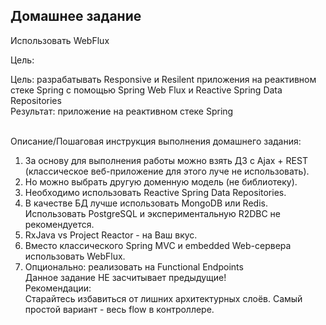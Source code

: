 <div class="learning-near__item">
<h2 class="learning-near__header">Домашнее задание</h2>
<div class="text text_p-small text_default learning-markdown js-learning-markdown"><p>Использовать WebFlux</p>
</div>
<div class="text text_p-small text_default text_bold">Цель:</div>
<div class="text text_p-small text_default learning-markdown js-learning-markdown"><p>Цель: разрабатывать Responsive и Resilent приложения на реактивном стеке Spring c помощью Spring Web Flux и Reactive Spring Data Repositories<br>Результат: приложение на реактивном стеке Spring</p>
</div>
<br>
<div class="text text_p-small text_default text_bold">Описание/Пошаговая инструкция выполнения домашнего задания:</div>
<div class="text text_p-small text_default learning-markdown js-learning-markdown"><ol>
<li>За основу для выполнения работы можно взять ДЗ с Ajax + REST (классическое веб-приложение для этого луче не использовать).</li>
<li>Но можно выбрать другую доменную модель (не библиотеку).</li>
<li>Необходимо использовать Reactive Spring Data Repositories.</li>
<li>В качестве БД лучше использовать MongoDB или Redis. Использовать PostgreSQL и экспериментальную R2DBC не рекомендуется.</li>
<li>RxJava vs Project Reactor - на Ваш вкус.</li>
<li>Вместо классического Spring MVC и embedded Web-сервера использовать WebFlux.</li>
<li>Опционально: реализовать на Functional Endpoints<br>Данное задание НЕ засчитывает предыдущие!<br>Рекомендации:<br>Старайтесь избавиться от лишних архитектурных слоёв. Самый простой вариант - весь flow в контроллере.</li>
</ol>
</div>
</div>
